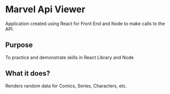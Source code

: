 # Marvel Api Viewer

Application created using React for Front End and Node to make calls to the API.

## Purpose
To practice and demonstrate skills in React Library and Node

## What it does?

Renders random data for Comics, Series, Characters, etc. 
